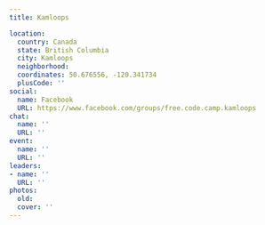 ```yaml
---
title: Kamloops

location:
  country: Canada
  state: British Columbia
  city: Kamloops
  neighborhood: 
  coordinates: 50.676556, -120.341734
  plusCode: ''
social:
  name: Facebook
  URL: https://www.facebook.com/groups/free.code.camp.kamloops
chat:
  name: ''
  URL: ''
event:
  name: ''
  URL: ''
leaders:
- name: ''
  URL: ''
photos:
  old: 
  cover: ''
---
```

